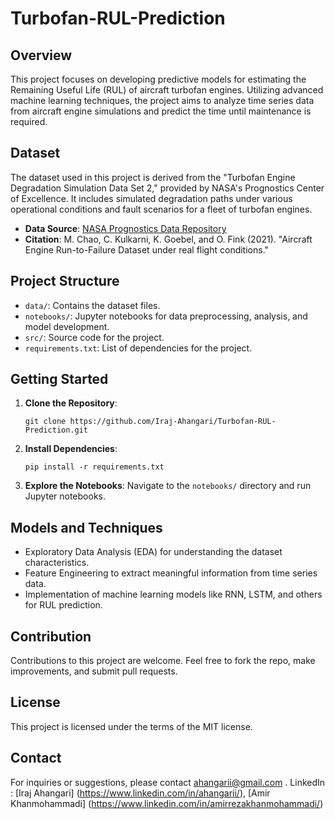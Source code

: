 # Turbofan-RUL-Prediction

## Overview
This project focuses on developing predictive models for estimating the Remaining Useful Life (RUL) of aircraft turbofan engines. Utilizing advanced machine learning techniques, the project aims to analyze time series data from aircraft engine simulations and predict the time until maintenance is required.

## Dataset
The dataset used in this project is derived from the "Turbofan Engine Degradation Simulation Data Set 2," provided by NASA's Prognostics Center of Excellence. It includes simulated degradation paths under various operational conditions and fault scenarios for a fleet of turbofan engines.

- **Data Source**: [NASA Prognostics Data Repository](https://phm-datasets.s3.amazonaws.com/NASA/17.+Turbofan+Engine+Degradation+Simulation+Data+Set+2.zip)
- **Citation**: M. Chao, C. Kulkarni, K. Goebel, and O. Fink (2021). "Aircraft Engine Run-to-Failure Dataset under real flight conditions."

## Project Structure
- `data/`: Contains the dataset files.
- `notebooks/`: Jupyter notebooks for data preprocessing, analysis, and model development.
- `src/`: Source code for the project.
- `requirements.txt`: List of dependencies for the project.

## Getting Started
1. **Clone the Repository**: 
   ```
   git clone https://github.com/Iraj-Ahangari/Turbofan-RUL-Prediction.git
   ```
2. **Install Dependencies**:
   ```
   pip install -r requirements.txt
   ```
3. **Explore the Notebooks**:
   Navigate to the `notebooks/` directory and run Jupyter notebooks.

## Models and Techniques
- Exploratory Data Analysis (EDA) for understanding the dataset characteristics.
- Feature Engineering to extract meaningful information from time series data.
- Implementation of machine learning models like RNN, LSTM, and others for RUL prediction.

## Contribution
Contributions to this project are welcome. Feel free to fork the repo, make improvements, and submit pull requests.

## License
This project is licensed under the terms of the MIT license.

## Contact
For inquiries or suggestions, please contact ahangarii@gmail.com .
LinkedIn : [Iraj Ahangari] (https://www.linkedin.com/in/ahangarii/), [Amir Khanmohammadi] (https://www.linkedin.com/in/amirrezakhanmohammadi/)

